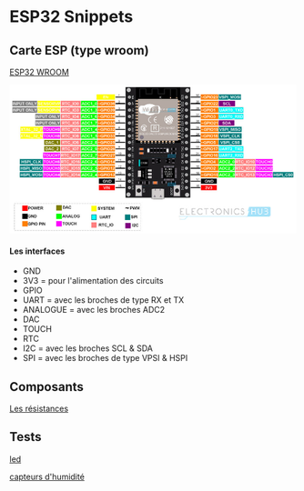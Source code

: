 # ESP32 Snippets


## Carte ESP (type wroom)

[ESP32 WROOM](https://www.upesy.fr/blogs/tutorials/esp32-pinout-reference-gpio-pins-ultimate-guide)

![Schema esp32 wroom](./doc/img/esp32_wroom_rev2_pinout.jpeg)

#### Les interfaces

- GND 
- 3V3 = pour l'alimentation des circuits
- GPIO 
- UART = avec les broches de type RX et TX
- ANALOGUE = avec les broches ADC2
- DAC 
- TOUCH 
- RTC 
- I2C = avec les broches SCL & SDA
- SPI = avec les broches de type VPSI & HSPI

## Composants

[Les résistances](https://www.alloprof.qc.ca/fr/eleves/bv/sciences/les-resistors-et-leur-code-de-couleurs-s1533)


## Tests
[led](./doc/led.md)

[capteurs d'humidité](./doc/capteur-humidite.md)

